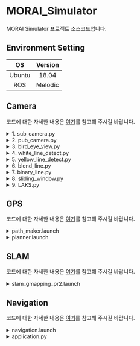 # MORAI_Simulator
MORAI Simulator 프로젝트 소스코드입니다.

## Environment Setting
|OS|Version|
|:---:|:---:|
|Ubuntu|18.04|
|ROS|Melodic|

## Camera
코드에 대한 자세한 내용은 [여기](camera_gps/README.md)를 참고해 주시길 바랍니다.

<details>
<summary>1. sub_camera.py </summary>

<p align="center"><img src="https://github.com/ehdxns/MORAI_PROJECT/assets/129836561/9a1d70af-1a90-4de3-b162-1e205c62273f" width="60%" height="60%" title="1. sub_camera.py"></p>


```python
roslaunch rosbridge_server rosbridge_websocket.launch
rosrun scout_ros 1.sub_camera.py 
```

</details>

<details>
<summary>2. pub_camera.py </summary>

<p align="center"><img src="https://github.com/ehdxns/MORAI_PROJECT/assets/129836561/3b44d0fe-1dea-411e-b31d-571ecc57a86f" width="60%" height="60%" title="2. pub_camera.py"></p>

```python
roslaunch rosbridge_server rosbridge_websocket.launch
rosrun scout_ros 2.pub_camera.py 
```

</details>

<details>
<summary>3. bird_eye_view.py </summary>

<p align="center"><img src="https://github.com/ehdxns/MORAI_PROJECT/assets/129836561/1adb95dc-ccc8-41cf-b09f-2a6efc4e768f" width="60%" height="60%" title="3. bird_eye_view.py"></p>

```python
roslaunch rosbridge_server rosbridge_websocket.launch
rosrun scout_ros 3.bird_eye_view.py 
```

</details>

<details>
<summary>4. white_line_detect.py </summary>

<p align="center"><img src="https://github.com/ehdxns/MORAI_PROJECT/assets/129836561/076c7b22-f1fd-4211-95c0-ac8771cdada0" width="60%" height="60%" title="4. white_line_detect.py"></p>

```python
roslaunch rosbridge_server rosbridge_websocket.launch
rosrun scout_ros 4.white_line_detect.py 
```

</details>

<details>
<summary>5. yellow_line_detect.py </summary>

<p align="center"><img src="https://github.com/ehdxns/MORAI_PROJECT/assets/129836561/72e87e54-b45b-4d48-b325-d42d1608d8bf" width="60%" height="60%" title="5. yellow_line_detect.py"></p>

```python
roslaunch rosbridge_server rosbridge_websocket.launch
rosrun scout_ros 5.yellow_line_detect.py 
```

</details>

<details>
<summary>6. blend_line.py </summary>

<p align="center"><img src="https://github.com/ehdxns/MORAI_PROJECT/assets/129836561/2f81476d-18f0-40ca-b1c7-36c75d1bf381" width="60%" height="60%" title="6. blend_line.py"></p>

```python
roslaunch rosbridge_server rosbridge_websocket.launch
rosrun scout_ros 6.blend_line.py 
```

</details>

<details>
<summary>7. binary_line.py </summary>

<p align="center"><img src="https://github.com/ehdxns/MORAI_PROJECT/assets/129836561/0a986f04-44dd-4674-bab4-8fcf9e77d9c3" width="60%" height="60%" title="7. binary_line.py"></p>

```python
roslaunch rosbridge_server rosbridge_websocket.launch
rosrun scout_ros 7.binary_line.py 
```

</details>

<details>
<summary>8. sliding_window.py </summary>

<p align="center"><img src="https://github.com/ehdxns/MORAI_PROJECT/assets/129836561/896efc26-0d98-4047-b3df-1823f5ba65a5" width="60%" height="60%" title="8. sliding_window.py"></p>

```python
roslaunch rosbridge_server rosbridge_websocket.launch
rosrun scout_ros 8.sliding_window.py 
```

</details>

<details>
<summary>9. LAKS.py </summary>

<p align="center"><img src="https://github.com/ehdxns/MORAI_PROJECT/assets/129836561/e9b52321-8216-4c20-890c-81f43d9c1af5" width="60%" height="60%" title="9. LAKS.py"></p>

```python
roslaunch rosbridge_server rosbridge_websocket.launch
rosrun scout_ros 9.LAKS.py 
```

</details>

## GPS
코드에 대한 자세한 내용은 [여기](camera_gps/README.md)를 참고해 주시길 바랍니다.

<details>
<summary>path_maker.launch </summary>

<p align="center"><img src="https://github.com/ehdxns/MORAI_PROJECT/assets/129836561/9e4973de-3d70-4510-b733-c7a1b048b71e" width="60%" height="60%" title="path_maker.launch"></p>

```python
roslaunch rosbridge_server rosbridge_websocket.launch
roslaunch scout_ros path_maker.launch 
```

</details>

<details>
<summary>planner.launch </summary>

<p align="center"><img src="https://github.com/ehdxns/MORAI_PROJECT/assets/129836561/6011e374-c0d7-4989-b782-c0d04d7fa588" width="60%" height="60%" title="planner.launch"></p>

```python
roslaunch rosbridge_server rosbridge_websocket.launch
roslaunch scout_ros planner.launch
```

</details>

## SLAM
코드에 대한 자세한 내용은 [여기](slam_navigation/README.md)를 참고해 주시길 바랍니다.

<details>
<summary>slam_gmapping_pr2.launch </summary>

<p align="center"><img src="https://github.com/ehdxns/MORAI_PROJECT/assets/129836561/3ae3fcba-dcf6-426c-b670-0b69243c6a95" width="60%" height="60%" title="slam_gmapping_pr2.launch"></p>

```python
roslaunch rosbridge_server rosbridge_websocket.launch
roslaunch kw_tf tf_setting.launch
roslaunch pointcloud_to_laserscan sample_node.launch
roslaunch gmapping slam_gmapping_pr2.launch
```
<p align="center"><img src="https://github.com/ehdxns/MORAI_PROJECT/assets/129836561/105b5791-0142-48d3-ac6e-e2abf04cbe77" width="60%" height="60%" title="map"></img><br/></p>

```python
rosrun map_server map_saver
```

</details>

## Navigation
코드에 대한 자세한 내용은 [여기](slam_navigation/README.md)를 참고해 주시길 바랍니다.

<details>
<summary> navigation.launch </summary>

<p align="center"><img src="https://github.com/ehdxns/MORAI_PROJECT/assets/129836561/ef0ab727-3bc3-47e4-a936-5b2ebdead674" width="60%" height="60%" title="navigation.launch"></p>

```python
roslaunch rosbridge_server rosbridge_websocket.launch
roslaunch kw_tf tf_setting.launch
roslaunch pointcloud_to_laserscan sample_node.launch
roslaunch kw_tf navigation.launch
```

</details>

<details>
<summary> application.py </summary>

<p align="center"><img src="https://github.com/ehdxns/MORAI_PROJECT/assets/129836561/39e1c14e-cdbe-4ef6-81e1-9b57d370e436" width="60%" height="60%" title="application.py"></p>

```python
roslaunch rosbridge_server rosbridge_websocket.launch
roslaunch kw_tf tf_setting.launch
roslaunch pointcloud_to_laserscan sample_node.launch
roslaunch kw_tf navigation.launch
```

```python
python application.py
```

</details>
